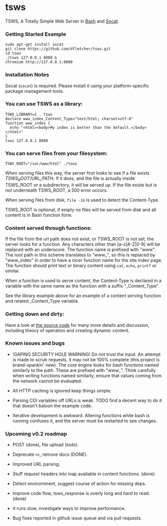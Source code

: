 # tsws

TSWS, A Totally Simple Web Server in [Bash](https://www.gnu.org/software/bash/)
and [Socat](http://www.dest-unreach.org/socat/).

### Getting Started Example

    sudo apt-get install socat
    git clone https://github.com/dfletcher/tsws.git
    cd tsws
    ./tsws 127.0.0.1 8080 &
    chromium http://127.0.0.1:8080

### Installation Notes

Socat (`socat`) is required. Please install it using your platform-specific
package management tools.

### You can use TSWS as a library:

    TSWS_LIBRARY=1 . tsws
    declare www_index_Content_Type="text/html; charset=utf-8"
    function www_index {
      echo "<html><body>My index is better than the default.</body></html>"
    }
    tsws 127.0.0.1 8080

### You can serve files from your filesystem:

    TSWS_ROOT="/var/www/html" ./tsws

When serving files this way, the server first looks to see if a file exists
$TSWS_ROOT/$URL_PATH. If it does, and the file is actually inside TSWS_ROOT or
a subdirectory, it will be served up. If the file exists but is not underneath
TSWS_ROOT, a 500 error occurs.

When serving files from disk, `file -ib` is used to detect the Content-Type.

TSWS_ROOT is optional, if empty no files will be served from disk and all content is in Bash function form.

### Content served through functions:

If the file from the url path does not exist, or TSWS_ROOT is not set, the
server looks for a function. Any characters other than [a-z|A-Z|0-9] will be
replaced with an underscore. The function name is prefixed with "www". The root
path in this scheme translates to "www_", so this is replaced by "www_index" in
order to have a nicer function name for the site index page. The function
should print text or binary content using `cat`, `echo`, `printf` or similar.

When a function is used to serve content, the Content-Type is declared in a
variable with the same name as the function with a suffix "_Content_Type".

See the library example above for an example of a content serving function and related _Content_Type variable.

### Getting down and dirty:

Have a look at
[the source code](https://github.com/dfletcher/tsws/blob/master/tsws)
for many more details and discussion, including theory of operation and
creating dynamic content.

### Known issues and bugs

- !GAPING SECURITY HOLE WARNING!
  Do not trust the input. An attempt is made to scrub requests, it may not
  be 100% complete (this project is brand-spankin' new). The core engine
  looks for bash functions named similarly to the path. These are prefixed
  with "www_". Think carefully when writing functions named similarly,
  ensure that values coming from the network cannot be evaluated.

- All HTTP caching is ignored keep things simple.

- Parsing CGI variables off URLs is weak. TODO find a decent way to do it
  that doesn't baloon the example code.

- Iterative development is awkward. Altering functions while bash is
  running confuses it, and the server must be restarted to see changes.

### Upcoming v0.2 roadmap

- POST (done), file upload (todo).

- Deprecate `nc`, remove docs (DONE).

- Improved URL parsing.

- Stuff request headers into map available in content functions. (done)

- Detect envirornment, suggest course of action for missing deps.

- Improve code flow, tsws_response is overly long and hard to read. (done)

- It runs slow, investigate ways to improve performance.

- Bug fixes reported in github issue queue and via pull requests.
